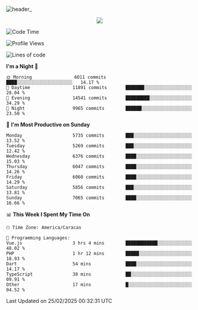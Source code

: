 ![header_](https://github.com/user-attachments/assets/4010d822-ccdc-4198-b608-18c773338d18)


<p align="center">
  <a href="http://www.github.com/thevacs">
    <img src="https://github-readme-streak-stats.herokuapp.com/?user=thevacs&stroke=ffffff&background=1c1917&ring=0891b2&fire=0891b2&currStreakNum=ffffff&currStreakLabel=0891b2&sideNums=ffffff&sideLabels=ffffff&dates=ffffff&hide_border=true" />
  </a>
</p>

<!--START_SECTION:waka-->
![Code Time](http://img.shields.io/badge/Code%20Time-3%2C339%20hrs%2039%20mins-blue)

![Profile Views](http://img.shields.io/badge/Profile%20Views-0-blue)

![Lines of code](https://img.shields.io/badge/From%20Hello%20World%20I%27ve%20Written-5.3%20million%20lines%20of%20code-blue)

**I'm a Night 🦉** 

```text
🌞 Morning                6011 commits        ████░░░░░░░░░░░░░░░░░░░░░   14.17 % 
🌆 Daytime                11891 commits       ███████░░░░░░░░░░░░░░░░░░   28.04 % 
🌃 Evening                14541 commits       █████████░░░░░░░░░░░░░░░░   34.29 % 
🌙 Night                  9965 commits        ██████░░░░░░░░░░░░░░░░░░░   23.50 % 
```
📅 **I'm Most Productive on Sunday** 

```text
Monday                   5735 commits        ███░░░░░░░░░░░░░░░░░░░░░░   13.52 % 
Tuesday                  5269 commits        ███░░░░░░░░░░░░░░░░░░░░░░   12.42 % 
Wednesday                6376 commits        ████░░░░░░░░░░░░░░░░░░░░░   15.03 % 
Thursday                 6047 commits        ████░░░░░░░░░░░░░░░░░░░░░   14.26 % 
Friday                   6060 commits        ████░░░░░░░░░░░░░░░░░░░░░   14.29 % 
Saturday                 5856 commits        ███░░░░░░░░░░░░░░░░░░░░░░   13.81 % 
Sunday                   7065 commits        ████░░░░░░░░░░░░░░░░░░░░░   16.66 % 
```


📊 **This Week I Spent My Time On** 

```text
🕑︎ Time Zone: America/Caracas

💬 Programming Languages: 
Vue.js                   3 hrs 4 mins        ████████████░░░░░░░░░░░░░   48.02 % 
PHP                      1 hr 12 mins        █████░░░░░░░░░░░░░░░░░░░░   18.93 % 
Dart                     54 mins             ████░░░░░░░░░░░░░░░░░░░░░   14.17 % 
TypeScript               38 mins             ██░░░░░░░░░░░░░░░░░░░░░░░   09.91 % 
Other                    17 mins             █░░░░░░░░░░░░░░░░░░░░░░░░   04.52 % 
```


 Last Updated on 25/02/2025 00:32:31 UTC
<!--END_SECTION:waka-->
